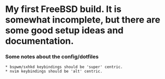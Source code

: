 # My first FreeBSD build. It is somewhat incomplete, but there are some good setup ideas and documentation.

### Some notes about the config/dotfiles
	
	* bspwm/sxhkd keybindings should be 'super' centric.
	* nvim keybindings should be 'alt' centric.

